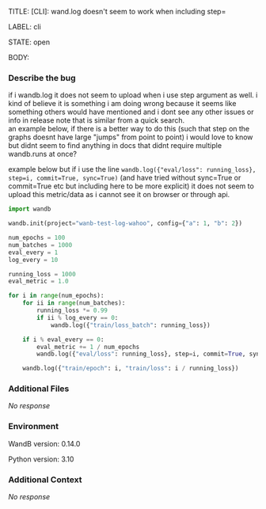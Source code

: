 TITLE:
[CLI]: wand.log doesn't seem to work when including step=

LABEL:
cli

STATE:
open

BODY:
### Describe the bug

<!--- Description of the issue below  -->

if i wandb.log it does not seem to upload when i use step argument as well.  i kind of believe it is something i am doing wrong because it seems like something others would have mentioned and i dont see any other issues or info in release note that is similar from a quick search.  
an example below, if there is a better way to do this (such that step on the graphs doesnt have large "jumps" from point to point) i would love to know but didnt seem to find anything in docs that didnt require multiple wandb.runs at once?

example below but if i use the line `wandb.log({"eval/loss": running_loss}, step=i, commit=True, sync=True)` (and have tried without sync=True or commit=True etc but including here to be more explicit) it does not seem to upload this metric/data as i cannot see it on browser or through api.

<!--- A minimal code snippet between the quotes below  -->
```python
import wandb

wandb.init(project="wanb-test-log-wahoo", config={"a": 1, "b": 2})

num_epochs = 100
num_batches = 1000
eval_every = 1
log_every = 10

running_loss = 1000
eval_metric = 1.0

for i in range(num_epochs):
    for ii in range(num_batches):
        running_loss *= 0.99
        if ii % log_every == 0:
            wandb.log({"train/loss_batch": running_loss})

    if i % eval_every == 0:
        eval_metric += 1 / num_epochs
        wandb.log({"eval/loss": running_loss}, step=i, commit=True, sync=True)

    wandb.log({"train/epoch": i, "train/loss": i / running_loss})


```


### Additional Files

_No response_

### Environment

WandB version: 0.14.0

Python version: 3.10


### Additional Context

_No response_

